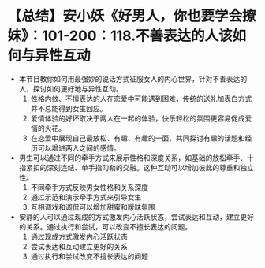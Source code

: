 # 【总结】安小妖《好男人，你也要学会撩妹》：101-200：118.不善表达的人该如何与异性互动

-   本节目教你如何用最强妙的说话方式征服女人的内心世界，针对不善表达的人，探讨如何更好地与异性互动。
    1.  性格内敛、不擅表达的人在恋爱中可能遇到困难，传统的送礼加表白方式并不总能得到女生回应。
    2.  爱情体验的好坏取决于两人在一起的体验，快乐轻松的氛围更容易促成爱情的火花。
    3.  在恋爱中展现自己最放松、有趣、有趣的一面，共同探讨有趣的话题和经历可以增进两人之间的感情。
-   男生可以通过不同的牵手方式来展示性格和深度关系，如基础的放松牵手、十指紧扣的深刻连结、单手指勾勒的交融。这种互动可以增加彼此的尊重和独立性。
    1.  不同牵手方式反映男女性格和关系深度
    2.  通过示范和演示牵手方式来引导女生
    3.  互相调戏和调侃可以增加甜蜜和暧昧氛围
-   安静的人可以通过现成的方式激发内心活跃状态，尝试表达和互动，建立更好的关系。通过执行和尝试，可以改变不擅长表达的问题。
    1.  通过现成方式激发内心活跃状态
    2.  尝试表达和互动建立更好的关系
    3.  通过执行和尝试改变不擅长表达的问题